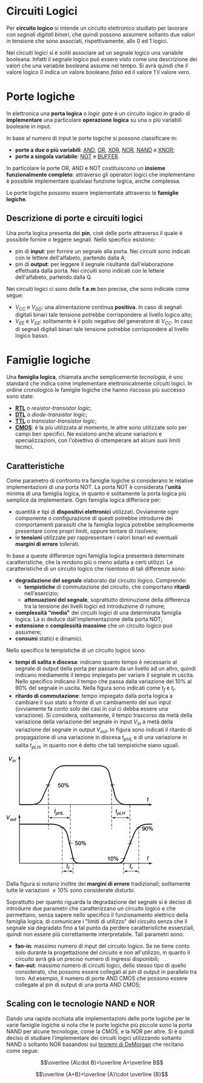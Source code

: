# Circuiti Logici

Per **circuito logico** si intende un circuito elettronico studiato per lavorare con *segnali digitali binari*, che quindi possono assumere soltanto due valori in tensione che sono associati, rispettivamente, allo $0$ ed $1$ logici.

Nei circuiti logici si è soliti associare ad un segnale logico una variabile booleana. Infatti il segnale logico può essere visto come una descrizione dei valori che una variabile booleana assume nel tempo. Si avrà quindi che il valore logico $0$ indica un valore booleano $falso$ ed il valore $1$ il valore $vero$.

# Porte logiche

In elettronica una **porta logica** o *logic gate* è un circuito logico in grado di **implementare** una particolare **operazione logica** su una o più variabili booleane in input.

In base al numero di input le porte logiche si possono classificare in:

- **porte a due o più variabili**: [AND](https://it.wikipedia.org/wiki/Algebra_Booleana#AND), [OR](https://it.wikipedia.org/wiki/Algebra_Booleana#OR), [XOR](https://it.wikipedia.org/wiki/Algebra_Booleana#XOR), [NOR](https://it.wikipedia.org/wiki/Algebra_Booleana#NOR), [NAND](https://it.wikipedia.org/wiki/Algebra_Booleana#NAND) e [XNOR](https://it.wikipedia.org/wiki/Algebra_Booleana#XNOR);
- **porte a singola variabile**: [NOT](https://it.wikipedia.org/wiki/Invertitore) e [BUFFER](https://it.wikipedia.org/wiki/Buffer_non_invertente).

In particolare le porte OR, AND e NOT costituiscono un **insieme funzionalmente completo**: attraverso gli operatori logici che implementano è possibile implementare qualsiasi funzione logica, anche complessa.

Le porte logiche possono essere implementate attraverso le **famiglie logiche**.

## Descrizione di porte e circuiti logici

Una porta logica presenta dei **pin**, cioè delle porte attraverso il quale è possibile fornire o leggere segnali. Nello specifico esistono:

- pin di **input**: per fornire un segnale alla porta. Nei circuiti sono indicati con le lettere dell'alfabeto, partendo dalla A;
- pin di **output**: per leggere il segnale risultante dall'elaborazione effettuata dalla porta. Nei circuiti sono indicati con le lettere dell'alfabeto, partendo dalla Q.

Nei circuiti logici ci sono delle **f.e.m** ben precise, che sono indicate come segue:

- $V_{CC}$ e $V_{DD}$: una alimentazione continua **positiva**. In caso di segnali digitali binari tale tensione potrebbe corrispondere al livello logico alto;
- $V_{EE}$ e $V_{SS}$: solitamente è il polo negativo del generatore di $V_{CC}$. In caso di segnali digitali binari tale tensione potrebbe corrispondere al livello logico basso.

# Famiglie logiche

Una **famiglia logica**, chiamata anche semplicemente *tecnologia*, è uno standard che indica come implementare elettronicalmente circuiti logici. In ordine cronologico le famiglie logiche che hanno riscosso più successo sono state:

- [**RTL**](https://en.wikipedia.org/wiki/Resistor-transistor_logic) o *resistor-transistor logic*;
- [**DTL**](https://en.wikipedia.org/wiki/Diode-transistor_logic) o *diode-transistor logic*;
- [**TTL**](https://en.wikipedia.org/wiki/Transistor-transistor_logic) o *transistor-transistor logic*;
- [**CMOS**](https://en.wikipedia.org/wiki/CMOS): è la più utilizzata al momento, le altre sono utilizzate solo per campi ben specifici. Ne esistono anche alcune variazioni e specializzazioni, con l'obiettivo di ottemperare ad alcuni suoi limiti tecnici.

## Caratteristiche

Come parametro di confronto tra famiglie logiche si considerano le relative implementazioni di una porta NOT. La porta NOT è considerata l'**unità** minima di una famiglia logica, in quanto è solitamente la porta logica più semplice da implementare. Ogni famiglia logica differisce per:

- quantità e tipi di **dispositivi elettronici** utilizzati. Ovviamente ogni componente o configurazione di questi potrebbe introdurre dei comportamenti parassiti che la famiglia logica potrebbe semplicemente presentare come propri limiti, oppure tentare di risolvere;
- le **tensioni** utilizzate per rappresentare i valori binari ed eventuali **margini di errore** tollerati.

In base a queste differenze ogni famiglia logica presenterà determinate caratteristiche, che la rendono più o meno adatta a certi utilizzi. Le caratteristiche di un circuito logico che risentono di tali differenze sono:

- **degradazione del segnale** elaborato dal circuito logico. Comprende:
  - **tempistiche** di commutazione del circuito, che comportano **ritardi** nell'esercizio;
  - **attenuazioni del segnale**, soprattutto diminuzione della differenza tra la tensione dei livelli logici ed introduzione di rumore;
- **complessità "media"** dei circuiti logici di una determinata famiglia logica. La si deduce dall'implementazione della porta NOT;
- **estensione** e **complessità massime** che un circuito logico può assumere;
- **consumi** statici e dinamici.

Nello specifico le tempistiche di un circuito logico sono:

- **tempi di salita e discesa**: indicano quanto tempo è necessario al segnale di output della porta per passare da un livello ad un altro, quindi indicano mediamente il tempo impiegato per variare il segnale in uscita. Nello specifico indicano il tempo che passa dalla variazione del 10% al 90% del segnale in uscita. Nella figura sono indicati come $t_f$ e $t_r$.
- **ritardo di commutazione**: tempo impiegato dalla porta logica a cambiare il suo stato a fronte di un cambiamento del suo input (ovviamente fa conto solo dei casi in cui ci debba essere una variazione). Si considera, solitamente, il tempo trascorso da metà della variazione della variazione del segnale in input $V_{in}$ a metà della variazione del segnale in output $V_{out}$. In figura sono indicati il ritardo di propagazione di una variazione in discesa $t_{pHL}$ e di una variazione in salita $t_{pLH}$, in quanto non è detto che tali tempistiche siano uguali.

![Tempistiche di un segnale digitale binario](immagini/porta_ritardo_commutazione.png)

Dalla figura si notano inoltre dei **margini di errore** tradizionali; solitamente tutte le variazioni $\le10\%$ sono considerate disturbi.

Soprattutto per quanto riguarda la degradazione del segnale si è deciso di introdurre due parametri che caratterizzano un circuito logico e che permettano, senza sapere nello specifico il funzionamento elettrico della famiglia logica, di comunicare i "limiti di utilizzo" del circuito senza che il segnale sia degradato fino a tal punto da perdere caratteristiche essenziali, quindi non essere più correttamente interpretabile. Tali parametri sono:

- **fan-in**: massimo numero di input del circuito logico. Se ne tiene conto solo durante la progettazione del circuito e non all'utilizzo, in quanto il circuito avrà già un preciso numero di ingressi disponibili;
- **fan-out**: massimo numero di circuiti logici, dello stesso tipo di quello considerato, che possono essere collegati al pin di output in parallelo tra loro. Ad esempio, il numero di porte AND CMOS che possono essere collegate al pin di output di una porta AND CMOS;

## Scaling con le tecnologie NAND e NOR

Dando una rapida occhiata alle implementazioni delle porte logiche per le varie famiglie logiche si nota che le porte logiche più piccole sono la porta NAND per alcune tecnologie, come la CMOS, e la NOR per altre. Si è quindi deciso di studiare l'implementare dei circuiti logici utilizzando soltanto NAND o soltanto NOR basandosi sui [teoremi di DeMorgan](https://it.wikipedia.org/wiki/Teoremi_di_De_Morgan) che recitano come segue:

$$\overline {A\cdot B}=\overline A+\overline B$$

$$\overline {A+B}=\overline {A}\cdot \overline {B}$$